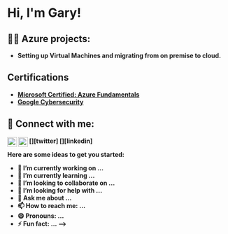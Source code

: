 <h1>Hi, I'm Gary! 
<h2>👨‍💻 Azure projects:</h2>

- <b>Setting up Virtual Machines and migrating from on premise to cloud.
  

<h2>Certifications</h2>

- [Microsoft Certified: Azure Fundamentals](https://learn.microsoft.com/en-us/users/garylavende-6016/transcript/vmlg2hgez5m2rw3)
- [Google Cybersecurity](https://coursera.org/share/a0b4234b201fc45020673cdf354b80bb)
  
<h2> 🤳 Connect with me:</h2>

[<img align="left" alt="JoshMadakor | Twitter" width="22px" src="https://cdn.jsdelivr.net/npm/simple-icons@v3/icons/twitter.svg" />][twitter]
[<img align="left" alt="JoshMadakor | LinkedIn" width="22px" src="https://cdn.jsdelivr.net/npm/simple-icons@v3/icons/linkedin.svg" />][linkedin]

Here are some ideas to get you started:

- 🔭 I’m currently working on ...
- 🌱 I’m currently learning ...
- 👯 I’m looking to collaborate on ...
- 🤔 I’m looking for help with ...
- 💬 Ask me about ...
- 📫 How to reach me: ...
- 😄 Pronouns: ...
- ⚡ Fun fact: ...
-->
